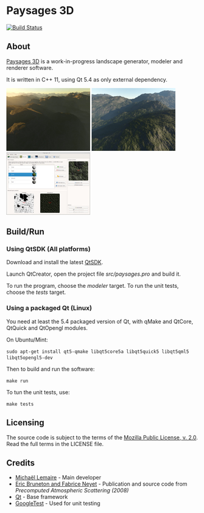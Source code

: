 # Paysages 3D

[![Build Status](https://travis-ci.org/thunderk/paysages3d.svg?branch=master)](https://travis-ci.org/thunderk/paysages3d)


## About

[Paysages 3D](http://www.paysages3d.com) is a work-in-progress landscape generator, modeler and renderer software.

It is written in C++ 11, using Qt 5.4 as only external dependency.

[![Screenshot 1](data/screenshots/small1.jpg)](data/screenshots/large1.jpg) [![Screenshot 2](data/screenshots/small2.jpg)](data/screenshots/large2.jpg) [![Screenshot 3](data/screenshots/small3.jpg)](data/screenshots/large3.jpg)


## Build/Run

### Using QtSDK (All platforms)

Download and install the latest [QtSDK](http://qt.io/download).

Launch QtCreator, open the project file *src/paysages.pro* and build it.

To run the program, choose the *modeler* target.
To run the unit tests, choose the *tests* target.

### Using a packaged Qt (Linux)

You need at least the 5.4 packaged version of Qt, with qMake and QtCore, QtQuick and QtOpengl modules.

On Ubuntu/Mint:

    sudo apt-get install qt5-qmake libqt5core5a libqt5quick5 libqt5qml5 libqt5opengl5-dev

Then to build and run the software:

    make run

To tun the unit tests, use:

    make tests


## Licensing

The source code is subject to the terms of the [Mozilla Public License, v. 2.0](http://mozilla.org/MPL/2.0/). Read the full terms in the LICENSE file.


## Credits

* [Michaël Lemaire](http://thunderk.net) - Main developer
* [Eric Bruneton and Fabrice Neyet](http://www-evasion.imag.fr/Membres/Eric.Bruneton/) - Publication and source code from *Precomputed Atmospheric Scattering (2008)*
* [Qt](http://qt.io/) - Base framework
* [GoogleTest](https://github.com/google/googletest/) - Used for unit testing
